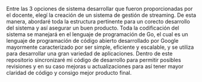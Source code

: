 Entre las 3 opciones de sistema desarrollar que fueron proporcionadas por el docente, elegí la creación de un sistema de gestión de streaming.
De esta manera, abordaré toda la estructura pertinente para un corecto desarrollo del sistema y así asegurar un buen producto.
Toda la codificación del sistema se manejará en el lenguaje de programación de Go, el cual es un lenguaje de programación de código abierto 
desarrollado por Google mayormente caracterizado por ser simple, eficiente y escalable, y se utiliza para desarrollar una gran variedad de aplicaciones. 
Dentro de este repositorio sincronizaré mi código de desarrollo para permitir posibles revisiones y en su caso mejoras u actualizaciones para así tener
mayor claridad de código y consigo mejor producto final.
